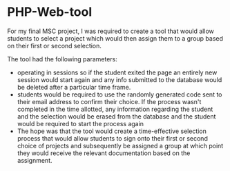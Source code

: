 # PHP-Web-tool
For my final MSC project, I was required to create a tool that would allow students to select a project which would then assign them to a group based on their first or second selection.

The tool had the following parameters:
- operating in sessions so if the student exited the page an entirely new session would start again and any info submitted to the database would be deleted after a particular time frame.
- students would be required to use the randomly generated code sent to their email address to confirm their choice. If the process wasn't completed in the time allotted, any information    regarding the student and the selection would be erased from the database and the student would be required to start the process again
- The hope was that the tool would create a time-effective selection process that would allow students to sign onto their first or second choice of projects and subsequently be assigned     a group at which point they would receive the relevant documentation based on the assignment.

  
